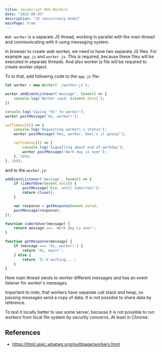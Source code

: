 ```yaml
---
title: JavaScript Web Workers
date: "2022-06-03"
description: "JS concurrency model"
mainPage: true
---
```


`Web worker` is a separate JS thread, working in parallel with the main thread and communicating with
it using messaging system.

In browser to create web worker, we need to have two separate JS files. For example `app.js` and 
`worker.js`. This is required, because these files will be executed in separate threads. And also
worker js file will be required to create worker object.

To to that, add following code to the `app.js` file:

```js
let worker = new Worker('./worker.js');

worker.addEventListener('message', (event) => {
    console.log(`Worker said: ${event.data}`);
})

console.log('Saying "Hi" to worker');
worker.postMessage('Hi, worker!');

setTimeout(() => {
    console.log('Requesting worker\'s status');
    worker.postMessage('Hey, worker, how\'s it going?');

    setTimeout(() => {
        console.log('Signalling about end of workday');
        worker.postMessage('Work day is over');
    }, 100);
}, 100);
```

and to the `worker.js`:

```js
addEventListener('message', (event) => {
    if (isWorkOver(event.data)) {
        postMessage('Bie, until tomorrow!');
        return close();
    }

    var response = getResponse(event.data);
    postMessage(response);
});

function isWorkOver(message) {
    return message === 'Work day is over';
}

function getResponse(message) {
    if (message === 'Hi, worker!') {
        return 'Hi, main!';
    } else {
        return 'I\'m working...';
    }
}
```

Here main thread sends to worker different messages and has an event listener for worker's messages.

Important to note, that workers have separate call stack and heap, so passing messages send a copy
of data. It is not possible to share data by reference.

To test it locally better to use some server, because it is not possible to run workers from local
file system by security concerns. At least in Chrome.

## References

- https://html.spec.whatwg.org/multipage/workers.html